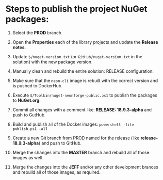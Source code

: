 # Steps to publish the project NuGet packages:

1. Select the **PROD** branch.

2. Open the **Properties** each of the library projects and update the **Release notes**.

3. Update `$/nuget-version.txt` (or `GitHub/nuget-version.txt` in the solution) with the 
   new package version.

4. Manually clean and rebuild the entire solution: RELEASE configuration.

5. Make sure that the `neon-cli` image is rebuilt with the correct version and is pushed to DockerHub.

6. Execute `$/Toolbin/nuget-neonforge-public.ps1` to publish the packages to **NuGet.org**.

7. Commit all changes with a comment like: **RELEASE: 18.9.3-alpha** and push to GutHub.

8. Build and publish all of the Docker images: `powershell -file publish.ps1 -all`

9. Create a new Git branch from PROD named for the release (like **release-18.9.3-alpha**) and push to GitHub.

10. Merge the changes into the **MASTER** branch and rebuild all of those images as well.

11. Merge the changes into the **JEFF** and/or any other development brances and rebuild all of those images, as required.
